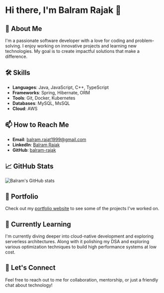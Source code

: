 # Hi there, I'm Balram Rajak 👋

## 🚀 About Me
I'm a passionate software developer with a love for coding and problem-solving. I enjoy working on innovative projects and learning new technologies. My goal is to create impactful solutions that make a difference.

## 🛠️ Skills
- **Languages**: Java, JavaScript, C++, TypeScript
- **Frameworks**: Spring, Hibernate, ORM
- **Tools**: Git, Docker, Kubernetes
- **Databases**: MySQL, MsSQL
- **Cloud**: AWS

## 📫 How to Reach Me
- **Email**: balram.rajat1999@gmail.com
- **LinkedIn**: [Balram Rajak](https://www.linkedin.com/in/balram-rajak-01b2ab150/)
- **GitHub**: [balram-rajak](https://github.com/balram-rajak)

## 📈 GitHub Stats
![Balram's GitHub stats](https://github-readme-stats.vercel.app/api?username=balram-rajak&show_icons=true&theme=radical)

## 🔗 Portfolio
Check out my [portfolio website](https://balram-rajak-portfolio.com) to see some of the projects I've worked on.

## 🌱 Currently Learning
I'm currently diving deeper into cloud-native development and exploring serverless architectures. Along with it polishing my DSA and exploring various optimization techniques to build high performance systems at low cost.

## 💬 Let's Connect
Feel free to reach out to me for collaboration, mentorship, or just a friendly chat about technology!
